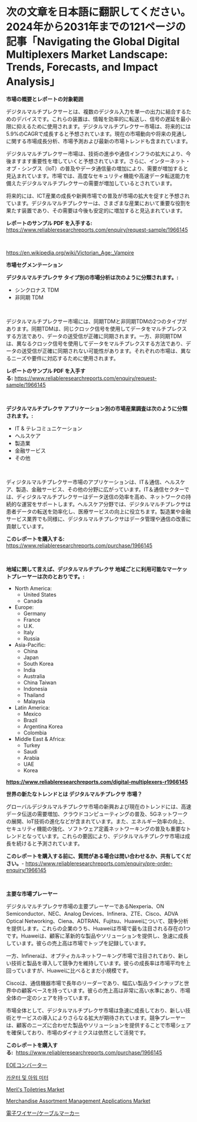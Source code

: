 <p><h1>次の文章を日本語に翻訳してください。2024年から2031年までの121ページの記事「Navigating the Global Digital Multiplexers Market Landscape: Trends, Forecasts, and Impact Analysis」</h1></p><p><strong>市場の概要とレポートの対象範囲</strong></p>
<p><p>デジタルマルチプレクサーとは、複数のデジタル入力を単一の出力に結合するためのデバイスです。これらの装置は、情報を効率的に転送し、信号の遅延を最小限に抑えるために使用されます。デジタルマルチプレクサー市場は、将来的には5.9%のCAGRで成長すると予想されています。現在の市場動向や将来の見通しに関する市場成長分析、市場予測および最新の市場トレンドも含まれています。</p><p>デジタルマルチプレクサー市場は、技術の進歩や通信インフラの拡大により、今後ますます重要性を増していくと予想されています。さらに、インターネット・オブ・シングス（IoT）の普及やデータ通信量の増加により、需要が増加すると見込まれています。市場では、高度なセキュリティ機能や高速データ転送能力を備えたデジタルマルチプレクサーの需要が増加しているとされています。</p><p>将来的には、ICT産業の成長や新興市場での普及が市場の拡大を促すと予想されています。デジタルマルチプレクサーは、さまざまな産業において重要な役割を果たす装置であり、その需要は今後も安定的に増加すると見込まれています。</p></p>
<p><strong>レポートのサンプル PDF を入手する:</strong> <a href="https://www.reliableresearchreports.com/enquiry/request-sample/1966145">https://www.reliableresearchreports.com/enquiry/request-sample/1966145</a></p>
<p>&nbsp;</p>
<p><a href="https://en.wikipedia.org/wiki/Victorian_Age:_Vampire">https://en.wikipedia.org/wiki/Victorian_Age:_Vampire</a></p>
<p><strong>市場セグメンテーション</strong></p>
<p><strong>デジタルマルチプレクサ タイプ別の市場分析は次のように分類されます。:</strong></p>
<p><ul><li>シンクロナス TDM</li><li>非同期 TDM</li></ul></p>
<p>&nbsp;</p>
<p><p>デジタルマルチプレクサー市場には、同期TDMと非同期TDMの2つのタイプがあります。同期TDMは、同じクロック信号を使用してデータをマルチプレクスする方法であり、データの送受信が正確に同期されます。一方、非同期TDMは、異なるクロック信号を使用してデータをマルチプレクスする方法であり、データの送受信が正確に同期されない可能性があります。それぞれの市場は、異なるニーズや要件に対応するために使用されます。</p></p>
<p><strong>レポートのサンプル PDF を入手する:</strong>&nbsp;<a href="https://www.reliableresearchreports.com/enquiry/request-sample/1966145">https://www.reliableresearchreports.com/enquiry/request-sample/1966145</a></p>
<p>&nbsp;</p>
<p><strong> デジタルマルチプレクサ アプリケーション別の市場産業調査は次のように分類されます。:</strong></p>
<p><ul><li>IT & テレコミュニケーション</li><li>ヘルスケア</li><li>製造業</li><li>金融サービス</li><li>その他</li></ul></p>
<p>&nbsp;</p>
<p><p>ディジタルマルチプレクサー市場のアプリケーションは、IT＆通信、ヘルスケア、製造、金融サービス、その他の分野に広がっています。IT＆通信セクターでは、ディジタルマルチプレクサーはデータ送信の効率を高め、ネットワークの持続的な運営をサポートします。ヘルスケア分野では、デジタルマルチプレクサは患者データの転送を効率化し、医療サービスの向上に役立ちます。製造業や金融サービス業界でも同様に、デジタルマルチプレクサはデータ管理や通信の改善に貢献しています。</p></p>
<p><strong>このレポートを購入する:</strong>&nbsp; <a href="https://www.reliableresearchreports.com/purchase/1966145">https://www.reliableresearchreports.com/purchase/1966145</a></p>
<p>&nbsp;</p>
<p><strong>地域に関して言えば、デジタルマルチプレクサ 地域ごとに利用可能なマーケットプレーヤーは次のとおりです。:</strong></p>
<p><ul>
    <li>
        North America:
        <ul>
            <li>United States</li>
            <li>Canada</li>
        </ul>
    </li>
    <li>
        Europe:
        <ul>
            <li>Germany</li>
            <li>France</li>
            <li>U.K.</li>
            <li>Italy</li>
            <li>Russia</li>
        </ul>
    </li>
    <li>
        Asia-Pacific:
        <ul>
            <li>China</li>
            <li>Japan</li>
            <li>South Korea</li>
            <li>India</li>
            <li>Australia</li>
            <li>China Taiwan</li>
            <li>Indonesia</li>
            <li>Thailand</li>
            <li>Malaysia</li>
        </ul>
    </li>
    <li>
        Latin America:
        <ul>
            <li>Mexico</li>
            <li>Brazil</li>
            <li>Argentina Korea</li>
            <li>Colombia</li>
        </ul>
    </li>
    <li>
        Middle East & Africa:
        <ul>
            <li>Turkey</li>
            <li>Saudi</li>
            <li>Arabia</li>
            <li>UAE</li>
            <li>Korea</li>
        </ul>
    </li>
    </ul></p>
<p><strong><a href="https://www.reliableresearchreports.com/digital-multiplexers-r1966145">https://www.reliableresearchreports.com/digital-multiplexers-r1966145</a></strong>&nbsp;</p>
<p><strong>世界の新たなトレンドとは デジタルマルチプレクサ 市場？</strong></p>
<p><p>グローバルデジタルマルチプレクサ市場の新興および現在のトレンドには、高速データ伝送の需要増加、クラウドコンピューティングの普及、5Gネットワークの展開、IoT技術の進化などが含まれています。また、エネルギー効率の向上、セキュリティ機能の強化、ソフトウェア定義ネットワーキングの普及も重要なトレンドとなっています。これらの要因により、デジタルマルチプレクサ市場は成長を続けると予測されています。</p></p>
<p><strong>このレポートを購入する前に、質問がある場合は問い合わせるか、共有してください。</strong>- <a href="https://www.reliableresearchreports.com/enquiry/pre-order-enquiry/1966145">https://www.reliableresearchreports.com/enquiry/pre-order-enquiry/1966145</a></p>
<p>&nbsp;</p>
<p><strong>主要な市場プレーヤー</strong></p>
<p><p>デジタルマルチプレクサ市場の主要プレーヤーであるNexperia、ON Semiconductor、NEC、Analog Devices、Infinera、ZTE、Cisco、ADVA Optical Networking、Ciena、ADTRAN、Fujitsu、Huaweiについて、競争分析を提供します。これらの企業のうち、Huaweiは市場で最も注目される存在の1つです。Huaweiは、顧客に革新的な製品やソリューションを提供し、急速に成長しています。彼らの売上高は市場でトップを記録しています。</p><p>一方、Infineraは、オプティカルネットワーキング市場で注目されており、新しい技術と製品を導入して競争力を維持しています。彼らの成長率は市場平均を上回っていますが、Huaweiに比べるとまだ小規模です。</p><p>Ciscoは、通信機器市場で長年のリーダーであり、幅広い製品ラインナップと世界中の顧客ベースを持っています。彼らの売上高は非常に高い水準にあり、市場全体の一定のシェアを持っています。</p><p>市場全体として、デジタルマルチプレクサ市場は急速に成長しており、新しい技術とサービスの導入によりさらなる拡大が期待されています。競争プレーヤーは、顧客のニーズに合わせた製品やソリューションを提供することで市場シェアを確保しており、市場のダイナミクスは依然として活発です。</p></p>
<p><strong>このレポートを購入する:</strong>&nbsp;&nbsp;<a href="https://www.reliableresearchreports.com/purchase/1966145">https://www.reliableresearchreports.com/purchase/1966145</a></p>
<p><p><a href="https://github.com/RandallRunte2023/Market-Research-Report-List-2/blob/main/6100889122818.md">EOEコンバーター</a></p><p><a href="https://github.com/LuckeyCorbin/Market-Research-Report-List-1/blob/main/2877853124250.md">카운터 및 아워 미터</a></p><p><a href="https://github.com/qndifksd5/Market-Research-Report-List-1/blob/main/mens-toiletries-market.md">Men\'s Toiletries Market</a></p><p><a href="https://github.com/JameTravis/Market-Research-Report-List-6/blob/main/merchandise-assortment-management-applications-market.md">Merchandise Assortment Management Applications Market</a></p><p><a href="https://github.com/DanykaKilback/Market-Research-Report-List-2/blob/main/2396816122819.md">電子ワイヤー/ケーブルマーカー</a></p></p>